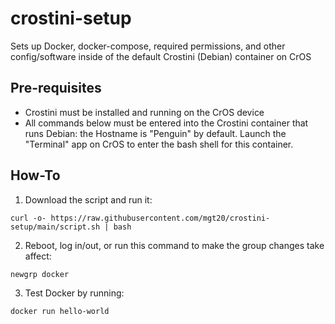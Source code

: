 # crostini-setup

Sets up Docker, docker-compose, required permissions, and other config/software inside of the default Crostini (Debian) container on CrOS

## Pre-requisites
- Crostini must be installed and running on the CrOS device
- All commands below must be entered into the Crostini container that runs Debian: the Hostname is "Penguin" by default. Launch the "Terminal" app on CrOS to enter the bash shell for this container.

## How-To
1. Download the script and run it:

```
curl -o- https://raw.githubusercontent.com/mgt20/crostini-setup/main/script.sh | bash
```

2. Reboot, log in/out, or run this command to make the group changes take affect:

```
newgrp docker
```

3. Test Docker by running:

```
docker run hello-world
```
